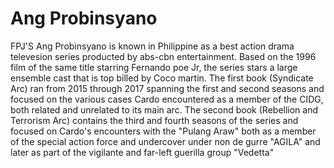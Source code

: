 # Ang Probinsyano
FPJ'S Ang Probinsyano is known in Philippine as a best action drama televesion series producted by abs-cbn entertainment. Based on the 1996 film of the same title starring Fernando poe Jr, the series stars a large ensemble cast that is top billed by Coco martin.
The first book (Syndicate Arc) ran from 2015 through 2017 spanning the first and second seasons and focused on the various cases Cardo encountered as a member of the CIDG, both related and unrelated to its main arc.
The second book (Rebellion and Terrorism Arc) contains the third and fourth seasons of the series and focused on Cardo's encounters with the "Pulang Araw" both as a member of the special action force and undercover under non de gurre "AGILA"
and later as part of the vigilante and far-left guerilla group "Vedetta"
